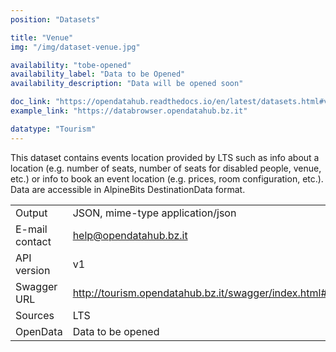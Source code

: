 ```yaml
---
position: "Datasets"

title: "Venue"
img: "/img/dataset-venue.jpg"

availability: "tobe-opened"
availability_label: "Data to be Opened"
availability_description: "Data will be opened soon"

doc_link: "https://opendatahub.readthedocs.io/en/latest/datasets.html#venue-dataset"
example_link: "https://databrowser.opendatahub.bz.it"

datatype: "Tourism"
---
```


This dataset contains events location provided by LTS such as info about a location (e.g. number of seats, number of seats for disabled people, venue, etc.) or info to book an event location (e.g. prices, room configuration, etc.). Data are accessible in AlpineBits DestinationData format.

|                |                                                          |
| :------------- | -------------------------------------------------------- |
| Output         | JSON, mime-type application/json                         |
| E-mail contact | help@opendatahub.bz.it                                   |
| API version    | v1                                                       |
| Swagger URL    | http://tourism.opendatahub.bz.it/swagger/index.html#/Venue |
| Sources        | LTS                                                      |
| OpenData       | Data to be opened                                        |
